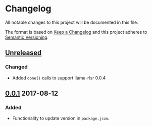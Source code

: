 # Changelog
All notable changes to this project will be documented in this file.

The format is based on [Keep a Changelog](http://keepachangelog.com/)
and this project adheres to [Semantic Versioning](http://semver.org/).

## [Unreleased]
### Changed
- Added `done()` calls to support llama-rlsr 0.0.4

## [0.0.1] 2017-08-12
### Added
- Functionality to update version in `package.json`.

[Unreleased]: https://github.com/HopefulLlama/llama-rlsr-npm/compare/v0.0.1...HEAD
[0.0.1]: https://github.com/HopefulLlama/llama-rlsr-npm/compare/decd19cdc06e49bd01cddc8109ca6b8e38e2ebb8...v0.0.1
